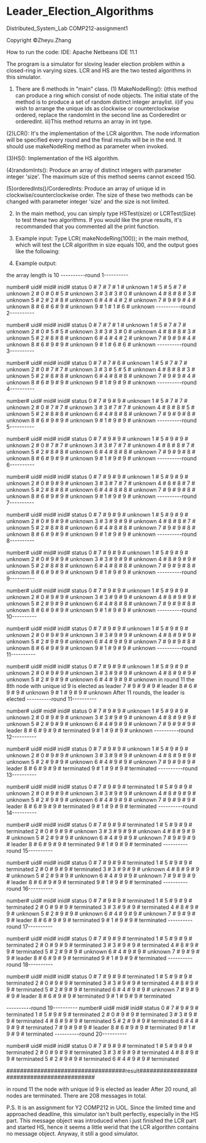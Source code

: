 # Leader_Election_Algorithms
Distributed_System_Lab
COMP212-assignment1 

Copyright ©Zheyu.Zhang	

How to run the code:
IDE: Apache Netbeans IDE 11.1

The program is a simulator for sloving leader election problem within a closed-ring in varying sizes. LCR and HS are the two tested algorithms in this simulator. 

1. There are 6 methods in "main" class. 
(1) MakeNodeRing(): 
i)this method can produce a ring which consist of node objects. The initial state of the method is to produce a set of random distinct integer arraylist. 
ii)if you wish to arrange the unique ids as clockwise or counterclockwise ordered, replace the randomInt in the second line as CorderedInt or orderedInt.
iii)This method returns an array in int type.

(2)LCR(): 
It's the implementation of the LCR algorithm. The node information will be specified every round and the final results will be in the end. 
It should use makeNodeRing method as parameter when invoked.

(3)HS():
Implementation of the HS algorithm.

(4)randomInts():
Produce an array of distinct integers with parameter integer 'size'. The maximum size of this method seems cannot exceed 150.

(5)orderedInts()/CorderedInts:
Produce an array of unique id in clockwise/counterclockwise order. The size of these two methods can be changed with parameter integer 'size' and the size is not limited.


2. In the main method, you can simply type HSTest(size) or LCRTest(Size) to test these two algorithms. If you would like the prue results, it's recommanded that you commented all the print function.
3. Example input:
Type LCR( makeNodeRing(100)); in the main method, which will test the LCR algorithm in size equals 100, and the output goes like the following:

4. Example output:

the array length is 10
----------round 1----------

number# uid# mid# inid# status
0     # 7  # 7  # 1  # unknown
1     # 5  # 5  # 7  # unknown
2     # 0  # 0  # 5  # unknown
3     # 3  # 3  # 0  # unknown
4     # 8  # 8  # 3  # unknown
5     # 2  # 2  # 8  # unknown
6     # 4  # 4  # 2  # unknown
7     # 9  # 9  # 4  # unknown
8     # 6  # 6  # 9  # unknown
9     # 1  # 1  # 6  # unknown
----------round 2----------

number# uid# mid# inid# status
0     # 7  # 7  # 1  # unknown
1     # 5  # 7  # 7  # unknown
2     # 0  # 5  # 5  # unknown
3     # 3  # 3  # 0  # unknown
4     # 8  # 8  # 3  # unknown
5     # 2  # 8  # 8  # unknown
6     # 4  # 4  # 2  # unknown
7     # 9  # 9  # 4  # unknown
8     # 6  # 9  # 9  # unknown
9     # 1  # 6  # 6  # unknown
----------round 3----------

number# uid# mid# inid# status
0     # 7  # 7  # 6  # unknown
1     # 5  # 7  # 7  # unknown
2     # 0  # 7  # 7  # unknown
3     # 3  # 5  # 5  # unknown
4     # 8  # 8  # 3  # unknown
5     # 2  # 8  # 8  # unknown
6     # 4  # 8  # 8  # unknown
7     # 9  # 9  # 4  # unknown
8     # 6  # 9  # 9  # unknown
9     # 1  # 9  # 9  # unknown
----------round 4----------

number# uid# mid# inid# status
0     # 7  # 9  # 9  # unknown
1     # 5  # 7  # 7  # unknown
2     # 0  # 7  # 7  # unknown
3     # 3  # 7  # 7  # unknown
4     # 8  # 8  # 5  # unknown
5     # 2  # 8  # 8  # unknown
6     # 4  # 8  # 8  # unknown
7     # 9  # 9  # 8  # unknown
8     # 6  # 9  # 9  # unknown
9     # 1  # 9  # 9  # unknown
----------round 5----------

number# uid# mid# inid# status
0     # 7  # 9  # 9  # unknown
1     # 5  # 9  # 9  # unknown
2     # 0  # 7  # 7  # unknown
3     # 3  # 7  # 7  # unknown
4     # 8  # 8  # 7  # unknown
5     # 2  # 8  # 8  # unknown
6     # 4  # 8  # 8  # unknown
7     # 9  # 9  # 8  # unknown
8     # 6  # 9  # 9  # unknown
9     # 1  # 9  # 9  # unknown
----------round 6----------

number# uid# mid# inid# status
0     # 7  # 9  # 9  # unknown
1     # 5  # 9  # 9  # unknown
2     # 0  # 9  # 9  # unknown
3     # 3  # 7  # 7  # unknown
4     # 8  # 8  # 7  # unknown
5     # 2  # 8  # 8  # unknown
6     # 4  # 8  # 8  # unknown
7     # 9  # 9  # 8  # unknown
8     # 6  # 9  # 9  # unknown
9     # 1  # 9  # 9  # unknown
----------round 7----------

number# uid# mid# inid# status
0     # 7  # 9  # 9  # unknown
1     # 5  # 9  # 9  # unknown
2     # 0  # 9  # 9  # unknown
3     # 3  # 9  # 9  # unknown
4     # 8  # 8  # 7  # unknown
5     # 2  # 8  # 8  # unknown
6     # 4  # 8  # 8  # unknown
7     # 9  # 9  # 8  # unknown
8     # 6  # 9  # 9  # unknown
9     # 1  # 9  # 9  # unknown
----------round 8----------

number# uid# mid# inid# status
0     # 7  # 9  # 9  # unknown
1     # 5  # 9  # 9  # unknown
2     # 0  # 9  # 9  # unknown
3     # 3  # 9  # 9  # unknown
4     # 8  # 9  # 9  # unknown
5     # 2  # 8  # 8  # unknown
6     # 4  # 8  # 8  # unknown
7     # 9  # 9  # 8  # unknown
8     # 6  # 9  # 9  # unknown
9     # 1  # 9  # 9  # unknown
----------round 9----------

number# uid# mid# inid# status
0     # 7  # 9  # 9  # unknown
1     # 5  # 9  # 9  # unknown
2     # 0  # 9  # 9  # unknown
3     # 3  # 9  # 9  # unknown
4     # 8  # 9  # 9  # unknown
5     # 2  # 9  # 9  # unknown
6     # 4  # 8  # 8  # unknown
7     # 9  # 9  # 8  # unknown
8     # 6  # 9  # 9  # unknown
9     # 1  # 9  # 9  # unknown
----------round 10----------

number# uid# mid# inid# status
0     # 7  # 9  # 9  # unknown
1     # 5  # 9  # 9  # unknown
2     # 0  # 9  # 9  # unknown
3     # 3  # 9  # 9  # unknown
4     # 8  # 9  # 9  # unknown
5     # 2  # 9  # 9  # unknown
6     # 4  # 9  # 9  # unknown
7     # 9  # 9  # 8  # unknown
8     # 6  # 9  # 9  # unknown
9     # 1  # 9  # 9  # unknown
----------round 11----------

number# uid# mid# inid# status
0     # 7  # 9  # 9  # unknown
1     # 5  # 9  # 9  # unknown
2     # 0  # 9  # 9  # unknown
3     # 3  # 9  # 9  # unknown
4     # 8  # 9  # 9  # unknown
5     # 2  # 9  # 9  # unknown
6     # 4  # 9  # 9  # unknown
in round 11 the 8th node with unique id 9 is elected as leader
7     # 9  # 9  # 9  # leader
8     # 6  # 9  # 9  # unknown
9     # 1  # 9  # 9  # unknown
After 11 rounds, the leader is elected
----------round 11----------

number# uid# mid# inid# status
0     # 7  # 9  # 9  # unknown
1     # 5  # 9  # 9  # unknown
2     # 0  # 9  # 9  # unknown
3     # 3  # 9  # 9  # unknown
4     # 8  # 9  # 9  # unknown
5     # 2  # 9  # 9  # unknown
6     # 4  # 9  # 9  # unknown
7     # 9  # 9  # 9  # leader
8     # 6  # 9  # 9  # terminated
9     # 1  # 9  # 9  # unknown
----------round 12----------

number# uid# mid# inid# status
0     # 7  # 9  # 9  # unknown
1     # 5  # 9  # 9  # unknown
2     # 0  # 9  # 9  # unknown
3     # 3  # 9  # 9  # unknown
4     # 8  # 9  # 9  # unknown
5     # 2  # 9  # 9  # unknown
6     # 4  # 9  # 9  # unknown
7     # 9  # 9  # 9  # leader
8     # 6  # 9  # 9  # terminated
9     # 1  # 9  # 9  # terminated
----------round 13----------

number# uid# mid# inid# status
0     # 7  # 9  # 9  # terminated
1     # 5  # 9  # 9  # unknown
2     # 0  # 9  # 9  # unknown
3     # 3  # 9  # 9  # unknown
4     # 8  # 9  # 9  # unknown
5     # 2  # 9  # 9  # unknown
6     # 4  # 9  # 9  # unknown
7     # 9  # 9  # 9  # leader
8     # 6  # 9  # 9  # terminated
9     # 1  # 9  # 9  # terminated
----------round 14----------

number# uid# mid# inid# status
0     # 7  # 9  # 9  # terminated
1     # 5  # 9  # 9  # terminated
2     # 0  # 9  # 9  # unknown
3     # 3  # 9  # 9  # unknown
4     # 8  # 9  # 9  # unknown
5     # 2  # 9  # 9  # unknown
6     # 4  # 9  # 9  # unknown
7     # 9  # 9  # 9  # leader
8     # 6  # 9  # 9  # terminated
9     # 1  # 9  # 9  # terminated
----------round 15----------

number# uid# mid# inid# status
0     # 7  # 9  # 9  # terminated
1     # 5  # 9  # 9  # terminated
2     # 0  # 9  # 9  # terminated
3     # 3  # 9  # 9  # unknown
4     # 8  # 9  # 9  # unknown
5     # 2  # 9  # 9  # unknown
6     # 4  # 9  # 9  # unknown
7     # 9  # 9  # 9  # leader
8     # 6  # 9  # 9  # terminated
9     # 1  # 9  # 9  # terminated
----------round 16----------

number# uid# mid# inid# status
0     # 7  # 9  # 9  # terminated
1     # 5  # 9  # 9  # terminated
2     # 0  # 9  # 9  # terminated
3     # 3  # 9  # 9  # terminated
4     # 8  # 9  # 9  # unknown
5     # 2  # 9  # 9  # unknown
6     # 4  # 9  # 9  # unknown
7     # 9  # 9  # 9  # leader
8     # 6  # 9  # 9  # terminated
9     # 1  # 9  # 9  # terminated
----------round 17----------

number# uid# mid# inid# status
0     # 7  # 9  # 9  # terminated
1     # 5  # 9  # 9  # terminated
2     # 0  # 9  # 9  # terminated
3     # 3  # 9  # 9  # terminated
4     # 8  # 9  # 9  # terminated
5     # 2  # 9  # 9  # unknown
6     # 4  # 9  # 9  # unknown
7     # 9  # 9  # 9  # leader
8     # 6  # 9  # 9  # terminated
9     # 1  # 9  # 9  # terminated
----------round 18----------

number# uid# mid# inid# status
0     # 7  # 9  # 9  # terminated
1     # 5  # 9  # 9  # terminated
2     # 0  # 9  # 9  # terminated
3     # 3  # 9  # 9  # terminated
4     # 8  # 9  # 9  # terminated
5     # 2  # 9  # 9  # terminated
6     # 4  # 9  # 9  # unknown
7     # 9  # 9  # 9  # leader
8     # 6  # 9  # 9  # terminated
9     # 1  # 9  # 9  # terminated

----------round 19----------
number# uid# mid# inid# status
0     # 7  # 9  # 9  # terminated
1     # 5  # 9  # 9  # terminated
2     # 0  # 9  # 9  # terminated
3     # 3  # 9  # 9  # terminated
4     # 8  # 9  # 9  # terminated
5     # 2  # 9  # 9  # terminated
6     # 4  # 9  # 9  # terminated
7     # 9  # 9  # 9  # leader
8     # 6  # 9  # 9  # terminated
9     # 1  # 9  # 9  # terminated
----------round 20----------

number# uid# mid# inid# status
0     # 7  # 9  # 9  # terminated
1     # 5  # 9  # 9  # terminated
2     # 0  # 9  # 9  # terminated
3     # 3  # 9  # 9  # terminated
4     # 8  # 9  # 9  # terminated
5     # 2  # 9  # 9  # terminated
6     # 4  # 9  # 9  # terminated

###################################result###########################################

in round 11 the node with unique id 9 is elected as leader
After 20 round, all nodes are terminated. There are 208 messages in total.



P.S.
It is an assignment for Y2 COMP212 in UOL. Since the limited time and approached deadline, this simulator isn't built perfectly, especially in the HS part. This message object was introduced when i just finished the 
LCR part and started HS, hence it seems a little werid that the LCR algorithm contains no message object. Anyway, it still a good simulator.
